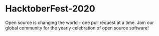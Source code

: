 # HacktoberFest-2020
Open source is changing the world - one pull request at a time.  Join our global community for the yearly celebration of open source software!

